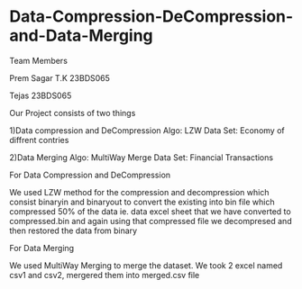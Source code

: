 # Data-Compression-DeCompression-and-Data-Merging
Team Members

Prem Sagar T.K  23BDS065

Tejas 23BDS065

Our Project consists of two things

1)Data compression and DeCompression
Algo: LZW
Data Set: Economy of diffrent contries

2)Data Merging
Algo: MultiWay Merge 
Data Set: Financial Transactions 

For Data Compression and DeCompression

We used LZW method for the compression and decompression which consist binaryin and binaryout to convert the existing into bin file which compressed 50% of the data ie. data excel sheet that we have converted to compressed.bin and again using that compressed file we decompresed and then restored the data from binary

For Data Merging

We used MultiWay Merging to merge the dataset. We took 2 excel named csv1 and csv2, mergered them into merged.csv file
